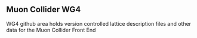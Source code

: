## Muon Collider WG4

WG4 github area holds version controlled lattice description files and other data for the Muon Collider Front End
